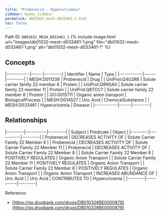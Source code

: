 ```yaml
---
title: "Probenecid - Hyperuricemia"
sidebar: mydoc_sidebar
permalink: db01032-mesh-d033461-1.html
toc: false 
---
```



Path ID: `DB01032_MESH_D033461_1`
{% include image.html url="images/db01032-mesh-d033461-1.png" file="db01032-mesh-d033461-1.png" alt="db01032-mesh-d033461-1" %}

## Concepts

|------------|------|---------|
| Identifier | Name | Type    |
|------------|------|---------|
| MESH:D011339 | Probenecid | Drug |
| UniProt:Q4U2R8 | Solute carrier family 22 member 6 | Protein |
| UniProt:Q9NSA0 | Solute carrier family 22 member 11 | Protein |
| UniProt:Q8TCC7 | Solute carrier family 22 member 8 | Protein |
| GO:0015711 | Organic anion transport | BiologicalProcess |
| MESH:D014527 | Uric Acid | ChemicalSubstance |
| MESH:D033461 | Hyperuricemia | Disease |
|------------|------|---------|

## Relationships

|---------|-----------|---------|
| Subject | Predicate | Object  |
|---------|-----------|---------|
| Probenecid | DECREASES ACTIVITY OF | Solute Carrier Family 22 Member 6 |
| Probenecid | DECREASES ACTIVITY OF | Solute Carrier Family 22 Member 11 |
| Probenecid | DECREASES ACTIVITY OF | Solute Carrier Family 22 Member 8 |
| Solute Carrier Family 22 Member 6 | POSITIVELY REGULATES | Organic Anion Transport |
| Solute Carrier Family 22 Member 11 | POSITIVELY REGULATES | Organic Anion Transport |
| Solute Carrier Family 22 Member 8 | POSITIVELY REGULATES | Organic Anion Transport |
| Organic Anion Transport | INCREASES ABUNDANCE OF | Uric Acid |
| Uric Acid | CONTRIBUTES TO | Hyperuricemia |
|---------|-----------|---------|

Reference: 
  - [https://go.drugbank.com/drugs/DB01032#BE0000879](https://go.drugbank.com/drugs/DB01032#BE0000879)
